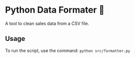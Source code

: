 # Python Data Formater 🧹

A tool to clean sales data from a CSV file.

## Usage

To run the script, use the command:
`python src/formatter.py`